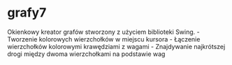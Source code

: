# grafy7
Okienkowy kreator grafów stworzony z użyciem biblioteki Swing. 
	- Tworzenie kolorowych wierzchołków w miejscu kursora
	- Łączenie wierzchołków kolorowymi krawędziami z wagami
	- Znajdywanie najkrótszej drogi między dwoma wierzchołkami na podstawie wag
